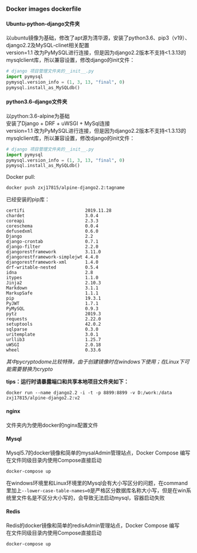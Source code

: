 ### Docker images dockerfile
#### Ubuntu-python-django文件夹
以ubuntu镜像为基础，修改了apt源为清华源，安装了python3.6、pip3（v19）、django2.2及MySQL-clinet相关配置  
version=1.1 改为PyMySQL进行连接，但是因为django2.2版本不支持<1.3.13的mysqlclient库，所以兼容设置，修改django的init文件：  
```python
# django 项目管理文件夹的__init__.py
import pymysql 
pymysql.version_info = (1, 3, 13, "final", 0) 
pymysql.install_as_MySQLdb()
```   

#### python3.6-django文件夹
以python:3.6-alpine为基础  
安装了Django + DRF + uWSGI + MySql连接  
version=1.1 改为PyMySQL进行连接，但是因为django2.2版本不支持<1.3.13的mysqlclient库，所以兼容设置，修改django的init文件：  
```python
# django 项目管理文件夹的__init__.py
import pymysql 
pymysql.version_info = (1, 3, 13, "final", 0) 
pymysql.install_as_MySQLdb()
```     
  
Docker pull:
```
docker push zxj17815/alpine-django2.2:tagname
```
已经安装的pip库：  
```
certifi                       2019.11.28
chardet                       3.0.4
coreapi                       2.3.3
coreschema                    0.0.4
defusedxml                    0.6.0
Django                        2.2
django-crontab                0.7.1
django-filter                 2.2.0
djangorestframework           3.11.0
djangorestframework-simplejwt 4.4.0
djangorestframework-xml       1.4.0
drf-writable-nested           0.5.4
idna                          2.8
itypes                        1.1.0
Jinja2                        2.10.3
Markdown                      3.1.1
MarkupSafe                    1.1.1
pip                           19.3.1
PyJWT                         1.7.1
PyMySQL                       0.9.3
pytz                          2019.3
requests                      2.22.0
setuptools                    42.0.2
sqlparse                      0.3.0
uritemplate                   3.0.1
urllib3                       1.25.7
uWSGI                         2.0.18
wheel                         0.33.6
```
*其中pycryptodome比较特殊，由于创建镜像时在windows下使用；在Linux下可能需要替换为crypto*  
   
**tips：运行时请暴露端口和共享本地项目文件夹如下：**
```shell
docker run --name django2.2 -i -t -p 8899:8899 -v D:/work:/data zxj17815/alpine-django2.2:v2
```
#### nginx
文件夹内为使用docker的nginx配置文件

#### Mysql
Mysql5.7的docker镜像和简单的mysalAdmin管理站点，Docker Compose 编写  
在文件同级目录内使用Compose直接启动
```shell
docker-compose up
```
在windows环境里和Linux环境里的Mysql会有大小写区分的问题，在command里加上`--lower-case-table-names=0`是严格区分数据库名称大小写，但是在win系统里文件名是不区分大小写的，会导致无法启动mysql，容器启动失败

#### Redis
Redis的docker镜像和简单的redisAdmin管理站点，Docker Compose 编写  
在文件同级目录内使用Compose直接启动
```shell
docker-compose up
```